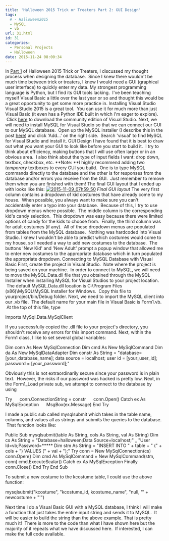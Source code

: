 ```yaml
---
title: 'Halloween 2015 Trick or Treaters Part 2: GUI Design'
tags:
  # - Halloween2015
  - MySQL
  - vb
url: 31.html
id: 31
categories:
  - Personal Projects
  - Halloween
date: 2015-11-24 08:00:34
---
```


In [Part 1](http://www.techtrek.io/index.php/2015/11/05/halloween-2015-trick-or-treaters-part-1-mysql-database/) of Halloween 2015 Trick or Treaters, I discussed my thought process when designing the database.  Since I knew there wouldn't be much time between trick or treaters, I knew I would need a GUI (graphical user interface) to quickly enter my data. My strongest programming language is Python, but I find its GUI tools lacking.  I've been teaching myself Visual Basic a little over the last year or so and thought this would be a great opportunity to get some more practice in. Installing Visual Studio Visual Studio 2015 is a great tool.  You can use it for much more than just Visual Basic (it even has a Python IDE built in which I'm eager to explore).  Click [here](https://www.visualstudio.com/en-us/downloads/download-visual-studio-vs.aspx) to download the community edition of Visual Studio. Next, we will need to install MySQL for Visual Studio so that we can connect our GUI to our MySQL database.  Open up the MySQL installer (I describe this in the post [here](http://www.techtrek.io/index.php/2015/11/13/building-your-first-database/)) and click 'Add...' on the right side.  Search 'visual' to find MySQL for Visual Studio and install it. GUI Design I have found that it is best to draw out what you want your GUI to look like before you start to build it.  I try to think about efficiency, making buttons that I will use often larger or in an obvious area.  I also think about the type of input fields I want: drop down, textbox, checkbox, etc. **Note: **I highly recommend adding two _temporary_ textboxes to every GUI you build.  One is to type MySQL commands directly to the database and the other is for responses from the database and/or errors you receive from the GUI.  Just remember to remove them when you are finished with them! The final GUI layout that I ended up with looks like this: [![2015-11-09_07h59_50](/wp-content/uploads/2015/11/2015-11-09_07h59_50.png)](/wp-content/uploads/2015/11/2015-11-09_07h59_50.png) _Final GUI layout_ The very first column contains a dropdown of kid costumes that have already come to my house.  When possible, you always want to make sure you can't accidentally enter a typo into your database.  Because of this, I try to use dropdown menus where possible.  The middle column is the corresponding kid's candy selection.  This dropdown was easy because there were limited options of candy for the kids to choose from.  Finally, the third column was for adult costumes (if any).  All of these dropdown menus are populated from tables from the MySQL database.  Nothing was hardcoded into Visual Studio. I knew I wouldn't be able to predict which costumes would come to my house, so I needed a way to add new costumes to the database.  The buttons 'New Kid' and 'New Adult' prompt a popup window that allowed me to enter new costumes to the appropriate database which in turn populated the appropriate dropdown. Connecting to MySQL Database with Visual Basic First, create the project in Visual Studio.  Note where the project is being saved on your machine.  In order to connect to MySQL, we will need to move the MySQL.Data.dll file that you obtained through the MySQL Installer when installing MySQL for Visual Studios to your project location.  The default MySQL.Data.dll location is C:\\Program Files (x86)\\MySQL\\MySQL Installer for Windows.  Copy this file to yourproject/bin/Debug folder. Next, we need to import the MySQL client into our .vb file.  The default name for your main file in Visual Basic is Form1.vb.  At the top of this file, type

Imports MySql.Data.MySqlClient

If you successfully copied the .dll file to your project's directory, you shouldn't receive any errors for this import command. Next, within the Form1 class, I like to set several global variables:

Dim conn As New MySqlConnection
Dim cmd As New MySqlCommand
Dim da As New MySqlDataAdapter
Dim constr As String = "database=\[your\_database\_name\]; data source = localhost; user id = \[your\_user\_id\]; password = \[your_password\];"

Obviously this is not extraordinarily secure since your password is in plain text.  However, the risks if our password was hacked is pretty low. Next, in the Form1_Load private sub, we attempt to connect to the database by using

Try
     conn.ConnectionString = constr
     conn.Open()
Catch ex As MySqlException
     MsgBox(ex.Message)
End Try

I made a public sub called mysqlsubmit which takes in the table name, columns, and values all as strings and submits the queries to the database.  That function looks like:

Public Sub mysqlsubmit(table As String, cols As String, val As String)
Dim cs As String = "Database=halloween;Data Source=localhost;" _
"User Id=vb;Password=*****
Dim stm As String = "INSERT INTO " + table + " (" + cols + ") VALUES (" + val + ");"
Try
conn = New MySqlConnection(cs)
conn.Open()
Dim cmd As MySqlCommand = New MySqlCommand(stm, conn)
cmd.ExecuteScalar()
Catch ex As MySqlException
Finally
conn.Close()
End Try
End Sub

To submit a new costume to the kcostume table, I could use the above function:

mysqlsubmit("kcostume", "kcostume\_id, kcostume\_name", "null, '" + newcostume + "'")

Next time I do a Visual Basic GUI with a MySQL database, I think I will make a function that just takes the entire input string and sends it to MySQL.  It will be easier to build the string than the above example. That is pretty much it!  There is more to the code than what I have shown here but the majority of it repeats what we have discussed here.  If interested, I can make the full code available.